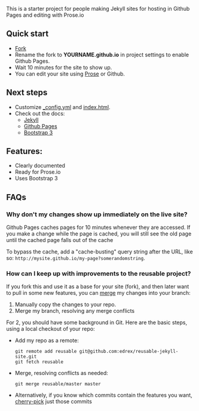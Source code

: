 This is a starter project for people making Jekyll sites for hosting in Github Pages and editing with Prose.io

## Quick start

 - [Fork](https://github.com/edrex/reusable-jekyll-site/fork)
 - Rename the fork to **YOURNAME.github.io** in project settings to enable Github Pages.
 - Wait 10 minutes for the site to show up.
 - You can edit your site using [Prose](http://prose.io/) or Github.

## Next steps

 - Customize [_config.yml](_config.yml) and [index.html](index.html).
 - Check out the docs:
   - [Jekyll](http://jekyllrb.com/docs/home/)
   - [Github Pages](https://help.github.com/articles/using-jekyll-with-pages)
   - [Bootstrap 3](http://getbootstrap.com/)

## Features:

 - Clearly documented
 - Ready for Prose.io
 - Uses Bootstrap 3

## FAQs

### Why don't my changes show up immediately on the live site?

Github Pages caches pages for 10 minutes whenever they are accessed. If you make a change while the page is cached, you will still see the old page until the cached page falls out of the cache

To bypass the cache, add a "cache-busting" query string after the URL, like so: `http://mysite.github.io/my-page?somerandomstring`.

### How can I keep up with improvements to the reusable project?

If you fork this and use it as a base for your site (fork), and then later want to pull in some new features, you can [merge](http://git-scm.com/book/en/Git-Branching-Basic-Branching-and-Merging) my changes into your branch:

 1. Manually copy the changes to your repo.
 2. Merge my branch, resolving any merge conflicts

For 2, you should have some background in Git. Here are the basic steps, using a local checkout of your repo:

* Add my repo as a remote:

  ```
  git remote add reusable git@github.com:edrex/reusable-jekyll-site.git
  git fetch reusable
  ```

* Merge, resolving conflicts as needed:
  
  ```
  git merge reusable/master master
  ```

* Alternatively, if you know which commits contain the features you want, [cherry-pick](http://git-scm.com/docs/git-cherry-pick) just those commits
